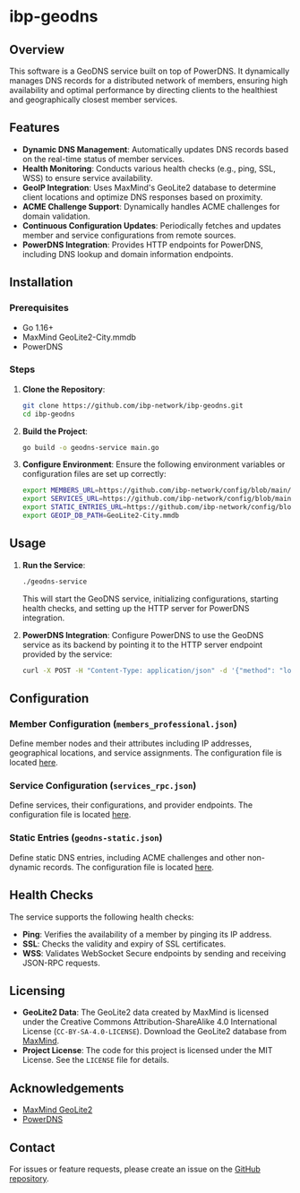 # ibp-geodns

## Overview

This software is a GeoDNS service built on top of PowerDNS. It dynamically manages DNS records for
a distributed network of members, ensuring high availability and optimal performance by directing clients
to the healthiest and geographically closest member services.

## Features

- **Dynamic DNS Management**: Automatically updates DNS records based on the real-time status of member services.
- **Health Monitoring**: Conducts various health checks (e.g., ping, SSL, WSS) to ensure service availability.
- **GeoIP Integration**: Uses MaxMind's GeoLite2 database to determine client locations and optimize DNS responses based on proximity.
- **ACME Challenge Support**: Dynamically handles ACME challenges for domain validation.
- **Continuous Configuration Updates**: Periodically fetches and updates member and service configurations from remote sources.
- **PowerDNS Integration**: Provides HTTP endpoints for PowerDNS, including DNS lookup and domain information endpoints.

## Installation

### Prerequisites

- Go 1.16+
- MaxMind GeoLite2-City.mmdb
- PowerDNS

### Steps

1. **Clone the Repository**:
   ```sh
   git clone https://github.com/ibp-network/ibp-geodns.git
   cd ibp-geodns
   ```

2. **Build the Project**:
   ```sh
   go build -o geodns-service main.go
   ```

3. **Configure Environment**:
   Ensure the following environment variables or configuration files are set up correctly:
     ```sh
     export MEMBERS_URL=https://github.com/ibp-network/config/blob/main/members_professional.json
     export SERVICES_URL=https://github.com/ibp-network/config/blob/main/services_rpc.json
     export STATIC_ENTRIES_URL=https://github.com/ibp-network/config/blob/main/geodns-static.json
     export GEOIP_DB_PATH=GeoLite2-City.mmdb
     ```

## Usage

1. **Run the Service**:
   ```sh
   ./geodns-service
   ```

   This will start the GeoDNS service, initializing configurations, starting health checks, and setting up the HTTP server for PowerDNS integration.

2. **PowerDNS Integration**:
   Configure PowerDNS to use the GeoDNS service as its backend by pointing it to the HTTP server endpoint provided by the service:
   ```sh
   curl -X POST -H "Content-Type: application/json" -d '{"method": "lookup", "parameters": {"qname": "example.com", "qtype": "A", "remote": "1.2.3.4"}}' http://localhost:8080/dns
   ```

## Configuration

### Member Configuration (`members_professional.json`)

Define member nodes and their attributes including IP addresses, geographical locations, and service assignments.
The configuration file is located [here](https://github.com/ibp-network/config/blob/main/members_professional.json).

### Service Configuration (`services_rpc.json`)

Define services, their configurations, and provider endpoints. The configuration file is located [here](https://github.com/ibp-network/config/blob/main/services_rpc.json).

### Static Entries (`geodns-static.json`)

Define static DNS entries, including ACME challenges and other non-dynamic records.
The configuration file is located [here](https://github.com/ibp-network/config/blob/main/geodns-static.json).

## Health Checks

The service supports the following health checks:

- **Ping**: Verifies the availability of a member by pinging its IP address.
- **SSL**: Checks the validity and expiry of SSL certificates.
- **WSS**: Validates WebSocket Secure endpoints by sending and receiving JSON-RPC requests.

## Licensing

- **GeoLite2 Data**: The GeoLite2 data created by MaxMind is licensed under the Creative Commons Attribution-ShareAlike 4.0 International License (`CC-BY-SA-4.0-LICENSE`).
Download the GeoLite2 database from [MaxMind](https://dev.maxmind.com/geoip/geolite2-free-geolocation-data/).
- **Project License**: The code for this project is licensed under the MIT License. See the `LICENSE` file for details.

## Acknowledgements

- [MaxMind GeoLite2](https://dev.maxmind.com/geoip/geolite2-free-geolocation-data)
- [PowerDNS](https://www.powerdns.com/)

## Contact

For issues or feature requests, please create an issue on the [GitHub repository](https://github.com/ibp-network/ibp-geodns/issues).
